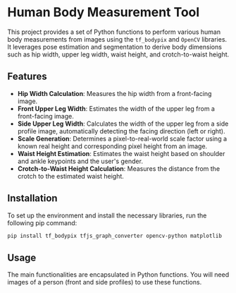 # Human Body Measurement Tool

This project provides a set of Python functions to perform various human body measurements from images using the `tf_bodypix` and `OpenCV` libraries. It leverages pose estimation and segmentation to derive body dimensions such as hip width, upper leg width, waist height, and crotch-to-waist height.

## Features

* **Hip Width Calculation**: Measures the hip width from a front-facing image.
* **Front Upper Leg Width**: Estimates the width of the upper leg from a front-facing image.
* **Side Upper Leg Width**: Calculates the width of the upper leg from a side profile image, automatically detecting the facing direction (left or right).
* **Scale Generation**: Determines a pixel-to-real-world scale factor using a known real height and corresponding pixel height from an image.
* **Waist Height Estimation**: Estimates the waist height based on shoulder and ankle keypoints and the user's gender.
* **Crotch-to-Waist Height Calculation**: Measures the distance from the crotch to the estimated waist height.

## Installation

To set up the environment and install the necessary libraries, run the following pip command:

```bash
pip install tf_bodypix tfjs_graph_converter opencv-python matplotlib
```

## Usage

The main functionalities are encapsulated in Python functions. You will need images of a person (front and side profiles) to use these functions.